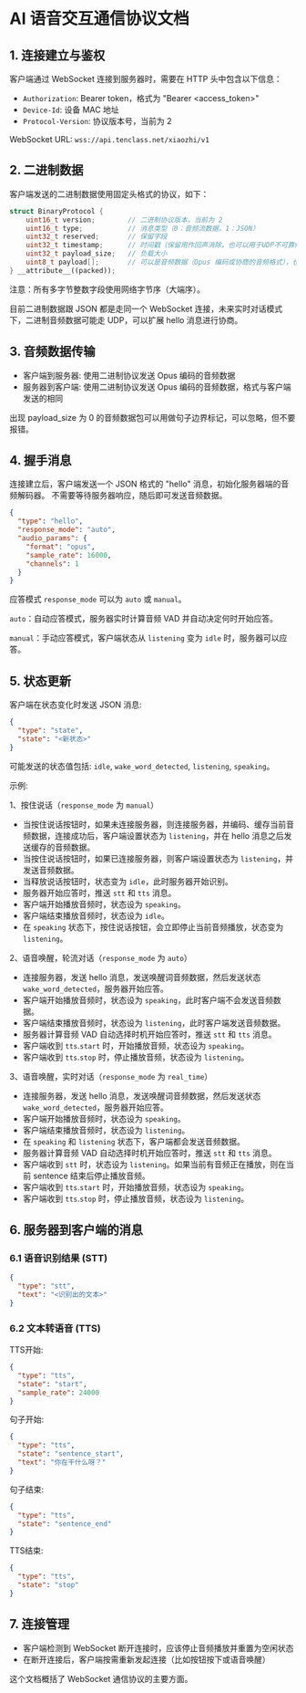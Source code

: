 
# AI 语音交互通信协议文档

## 1. 连接建立与鉴权

客户端通过 WebSocket 连接到服务器时，需要在 HTTP 头中包含以下信息：

- `Authorization`: Bearer token，格式为 "Bearer <access_token>"
- `Device-Id`: 设备 MAC 地址
- `Protocol-Version`: 协议版本号，当前为 2

WebSocket URL: `wss://api.tenclass.net/xiaozhi/v1`

## 2. 二进制数据

客户端发送的二进制数据使用固定头格式的协议，如下：

```cpp
struct BinaryProtocol {
    uint16_t version;        // 二进制协议版本，当前为 2
    uint16_t type;           // 消息类型（0：音频流数据，1：JSON）
    uint32_t reserved;       // 保留字段
    uint32_t timestamp;      // 时间戳（保留用作回声消除，也可以用于UDP不可靠传输中的排序）
    uint32_t payload_size;   // 负载大小
    uint8_t payload[];       // 可以是音频数据（Opus 编码或协商的音频格式），也可以封装 JSON
} __attribute__((packed));
```

注意：所有多字节整数字段使用网络字节序（大端序）。

目前二进制数据跟 JSON 都是走同一个 WebSocket 连接，未来实时对话模式下，二进制音频数据可能走 UDP，可以扩展 hello 消息进行协商。

## 3. 音频数据传输

- 客户端到服务器: 使用二进制协议发送 Opus 编码的音频数据
- 服务器到客户端: 使用二进制协议发送 Opus 编码的音频数据，格式与客户端发送的相同

出现 payload_size 为 0 的音频数据包可以用做句子边界标记，可以忽略，但不要报错。

## 4. 握手消息

连接建立后，客户端发送一个 JSON 格式的 "hello" 消息，初始化服务器端的音频解码器。
不需要等待服务器响应，随后即可发送音频数据。

```json
{
  "type": "hello",
  "response_mode": "auto",
  "audio_params": {
    "format": "opus",
    "sample_rate": 16000,
    "channels": 1
  }
}
```

应答模式 `response_mode` 可以为 `auto` 或 `manual`。

`auto`：自动应答模式，服务器实时计算音频 VAD 并自动决定何时开始应答。

`manual`：手动应答模式，客户端状态从 `listening` 变为 `idle` 时，服务器可以应答。

## 5. 状态更新

客户端在状态变化时发送 JSON 消息:

```json
{
  "type": "state",
  "state": "<新状态>"
}
```

可能发送的状态值包括: `idle`, `wake_word_detected`, `listening`, `speaking`。

示例:

1、按住说话（`response_mode` 为 `manual`）

- 当按住说话按钮时，如果未连接服务器，则连接服务器，并编码、缓存当前音频数据，连接成功后，客户端设置状态为 `listening`，并在 hello 消息之后发送缓存的音频数据。
- 当按住说话按钮时，如果已连接服务器，则客户端设置状态为 `listening`，并发送音频数据。
- 当释放说话按钮时，状态变为 `idle`，此时服务器开始识别。
- 服务器开始应答时，推送 `stt` 和 `tts` 消息。
- 客户端开始播放音频时，状态设为 `speaking`。
- 客户端结束播放音频时，状态设为 `idle`。
- 在 `speaking` 状态下，按住说话按钮，会立即停止当前音频播放，状态变为 `listening`。

2、语音唤醒，轮流对话（`response_mode` 为 `auto`）

- 连接服务器，发送 hello 消息，发送唤醒词音频数据，然后发送状态 `wake_word_detected`，服务器开始应答。
- 客户端开始播放音频时，状态设为 `speaking`，此时客户端不会发送音频数据。
- 客户端结束播放音频时，状态设为 `listening`，此时客户端发送音频数据。
- 服务器计算音频 VAD 自动选择时机开始应答时，推送 `stt` 和 `tts` 消息。
- 客户端收到 `tts`.`start` 时，开始播放音频，状态设为 `speaking`。
- 客户端收到 `tts`.`stop` 时，停止播放音频，状态设为 `listening`。

3、语音唤醒，实时对话（`response_mode` 为 `real_time`）

- 连接服务器，发送 hello 消息，发送唤醒词音频数据，然后发送状态 `wake_word_detected`，服务器开始应答。
- 客户端开始播放音频时，状态设为 `speaking`。
- 客户端结束播放音频时，状态设为 `listening`。
- 在 `speaking` 和 `listening` 状态下，客户端都会发送音频数据。
- 服务器计算音频 VAD 自动选择时机开始应答时，推送 `stt` 和 `tts` 消息。
- 客户端收到 `stt` 时，状态设为 `listening`。如果当前有音频正在播放，则在当前 sentence 结束后停止播放音频。
- 客户端收到 `tts`.`start` 时，开始播放音频，状态设为 `speaking`。
- 客户端收到 `tts`.`stop` 时，停止播放音频，状态设为 `listening`。

## 6. 服务器到客户端的消息

### 6.1 语音识别结果 (STT)

```json
{
  "type": "stt",
  "text": "<识别出的文本>"
}
```

### 6.2 文本转语音 (TTS)

TTS开始:
```json
{
  "type": "tts",
  "state": "start",
  "sample_rate": 24000
}
```

句子开始:
```json
{
  "type": "tts",
  "state": "sentence_start",
  "text": "你在干什么呀？"
}
```

句子结束:
```json
{
  "type": "tts",
  "state": "sentence_end"
}
```

TTS结束:
```json
{
  "type": "tts",
  "state": "stop"
}
```

## 7. 连接管理

- 客户端检测到 WebSocket 断开连接时，应该停止音频播放并重置为空闲状态
- 在断开连接后，客户端按需重新发起连接（比如按钮按下或语音唤醒）

这个文档概括了 WebSocket 通信协议的主要方面。
